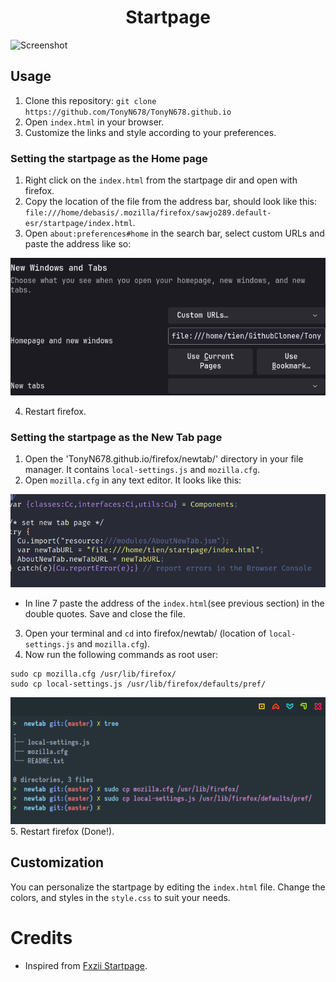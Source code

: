 <div align="center">
    <h1>Startpage</h1>
</div>


![Screenshot](resources/startpage-2024-06-14.webp)

<div align="left">
<h2>Usage</h2>

1. Clone this repository: `git clone https://github.com/TonyN678/TonyN678.github.io`
2. Open `index.html` in your browser.
3. Customize the links and style according to your preferences.

### Setting the startpage as the Home page <a name="homepage"></a>

1. Right click on the `index.html` from the startpage dir and open with firefox. 
2. Copy the location of the file from the address bar, should look like this: `file:///home/debasis/.mozilla/firefox/sawjo289.default-esr/startpage/index.html`. 
3. Open `about:preferences#home` in the search bar, select custom URLs and paste the address like so:

![prefs](/screenshots/pref.png)

4. Restart firefox.

### Setting the startpage as the New Tab page <a name="newtab"></a>

1. Open the 'TonyN678.github.io/firefox/newtab/' directory in your file manager. It contains `local-settings.js` and `mozilla.cfg`.
2. Open `mozilla.cfg` in any text editor. It looks like this:

![prefs](/screenshots/cfg.png)

- In line 7 paste the address of the `index.html`(see previous section) in the double quotes. Save and close the file.

3. Open your terminal and `cd` into firefox/newtab/ (location of `local-settings.js` and `mozilla.cfg`). 
4. Now run the following commands as root user:
```
sudo cp mozilla.cfg /usr/lib/firefox/
sudo cp local-settings.js /usr/lib/firefox/defaults/pref/
```
![setpage](/screenshots/setpage.png)
5. Restart firefox (Done!).






## Customization

You can personalize the startpage by editing the `index.html` file. Change the colors, and styles in the `style.css` to suit your needs.

# Credits

- Inspired from [Fxzii Startpage](https://github.com/Fxzzi/startpage).



